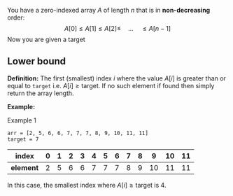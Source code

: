 You have a zero-indexed array $A$ of length $n$ that is in **non-decreasing** order:  
$$A[0] \le A[1] \le A[2] \le \quad ... \quad \le A[n-1]$$
Now you are given a target 

## Lower bound  

**Definition:** The first (smallest) index $i$ where the value $A[i]$ is greater than or equal to `target` i.e. $A[i] \ge \text{target}$. If no such element if found then simply return the array length.

**Example:**  

Example 1
```
arr = [2, 5, 6, 6, 7, 7, 7, 8, 9, 10, 11, 11]
target = 7
```

|  **index**  |  0  |  1  |  2  |  3  |  4  |  5  |  6  |  7  |  8  |  9  | 10  | 11  |
| :---------: | :-: | :-: | :-: | :-: | :-: | :-: | :-: | :-: | :-: | :-: | :-: | :-: |
| **element** |  2  |  5  |  6  |  6  |  7  |  7  |  7  |  8  |  9  | 10  | 11  | 11  |

In this case, the smallest index where $A[i] \ge \text{target}$ is $4$.

